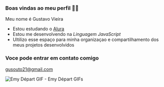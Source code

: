 ### Boas vindas ao meu perfil 💙💙

Meu nome é Gustavo Vieira

 - Estou estudando o [Alura](https://www.alura.com.br)
 - Estou me desenvolvendo na *Linguagem JavaScript*
 - Ultilizo esse espaço para minha organizaçao e compartilhamento dos meus projetos desenvolvidos

### Voce pode entrar em contato comigo

gusouto21@gmail.com

<img src="https://media1.tenor.com/m/-tquk_v-Y_YAAAAC/emy-d%C3%A9part.gif" alt="Emy Départ GIF - Emy Départ GIFs"/>
